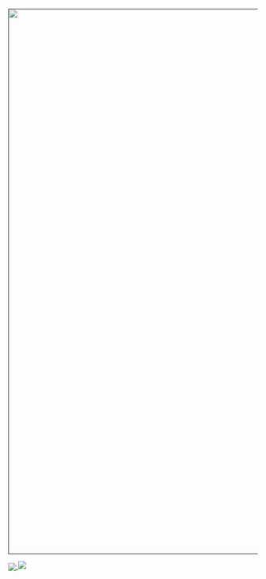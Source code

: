 

<a href=""><img align="center" src="https://github.com/Tres-cyber/dummy-website/blob/main/iimgs/Trusight.gif" width="1100"></a>

<a href="https://github.com/Tres-cyber/github-readme-stats">
  <img align="center" src="https://github-readme-stats.vercel.app/api?username=Tres-cyber&show_icons=true&hide_border=true&theme=dracula">
</a>

<a href="https://github.com/Tres-cyber/github-readme-stats">
  <img align "center" src="https://github-readme-stats.vercel.app/api/top-langs/?username=Tres-cyber&langs_count=8&layout=compact&theme=dracula&hide_border=true">
</a>

